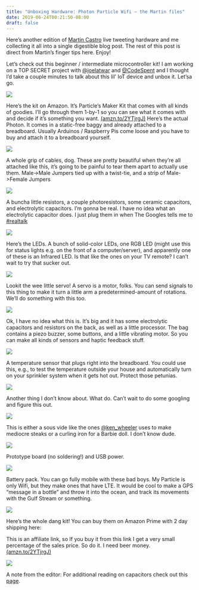 ```yaml
---
title: "Unboxing Hardware: Photon Particle Wifi — the Martin files"
date: 2019-06-24T00:21:50-08:00
draft: false
---
```



Here’s another edition of [Martin Castro](https://twitter.com/AMartinCastro) live tweeting hardware and me collecting it all into a single digestible blog post. The rest of this post is direct from Martin’s finger tips here. Enjoy!

Let’s check out this beginner / intermediate microcontroller kit! I am working on a TOP SECRET project with [@joelatwar](https://twitter.com/joelatwar) and [@CodeSpent](https://twitter.com/CodeSpent) and I thought I’d take a couple minutes to talk about this lil’ IoT device and unbox it. Let’sa go.

![](https://cdn-images-1.medium.com/max/2400/0*3PVwBdiVaP6Itc4W.jpg)

Here’s the kit on Amazon. It’s Particle’s Maker Kit that comes with all kinds of goodies. I’ll go through them 1-by-1 so you can see what it comes with and decide if it’s something you want. [(amzn.to/2YTjrgJ)](https://amzn.to/2YTjrgJ) Here’s the actual Photon. It comes in a static-free baggy and already attached to a breadboard. Usually Arduinos / Raspberry Pis come loose and you have to buy and attach it to a breadboard yourself.

![](https://cdn-images-1.medium.com/max/2000/1*tcwLWmK_Qt_tF_HWBVjvgg.png)

A whole grip of cables, dog. These are pretty beautiful when they’re all attached like this, it’s going to be painful to tear them apart to actually use them. Male->Male Jumpers tied up with a twist-tie, and a strip of Male->Female Jumpers

![](https://cdn-images-1.medium.com/max/2000/0*IQLOdsf99EgQ1rOq.png)

A buncha little resistors, a couple photoresistors, some ceramic capacitors, and electrolytic capacitors. I’m gonna be real. I have no idea what an electrolytic capacitor does. I just plug them in when The Googles tells me to [#realtalk](https://twitter.com/hashtag/realtalk?src=hash)

![](https://cdn-images-1.medium.com/max/2000/1*W2QpHPoP-PwUgFl0QJhyUQ.png)

Here’s the LEDs. A bunch of solid-color LEDs, one RGB LED (might use this for status lights e.g. on the front of a computer/server), and apparently one of these is an Infrared LED. Is that like the ones on your TV remote? I can’t wait to try that sucker out.

![](https://cdn-images-1.medium.com/max/2000/0*GSRC4jtyoygfNZ2m.png)

Lookit the wee little servo! A servo is a motor, folks. You can send signals to this thing to make it turn a little arm a predetermined-amount of rotations. We’ll do something with this too.

![](https://cdn-images-1.medium.com/max/2000/0*qHoSy2xaUrErTmpj.png)

Ok, I have no idea what this is. It’s big and it has some electrolytic capacitors and resistors on the back, as well as a little processor. The bag contains a piezo buzzer, some buttons, and a little vibrating motor. So you can make all kinds of sensors and haptic feedback stuff.

![](https://cdn-images-1.medium.com/max/2000/0*oNJNzRVJcdyq5s3x.png)

A temperature sensor that plugs right into the breadboard. You could use this, e.g., to test the temperature outside your house and automatically turn on your sprinkler system when it gets hot out. Protect those petunias.

![](https://cdn-images-1.medium.com/max/2000/0*Tu3aAYBfp_NYJmB5.png)

Another thing I don’t know about. What do. Can’t wait to do some googling and figure this out.

![](https://cdn-images-1.medium.com/max/2000/0*8810rTRZPXXk7Ifc.png)

This is either a sous vide like the ones [@ken_wheeler](https://twitter.com/ken_wheeler) uses to make mediocre steaks or a curling iron for a Barbie doll. I don’t know dude.

![](https://cdn-images-1.medium.com/max/2312/0*C4urwvq3Eyt9NGKn.jpg)

Prototype board (no soldering!) and USB power.

![](https://cdn-images-1.medium.com/max/2312/0*3esybl7DugVx_nZX.jpg)

Battery pack. You can go fully mobile with these bad boys. My Particle is only Wifi, but they make ones that have LTE. It would be cool to make a GPS “message in a bottle” and throw it into the ocean, and track its movements with the Gulf Stream or something.

![](https://cdn-images-1.medium.com/max/2312/0*W9-g7AWyrxQnVk3W.jpg)

Here’s the whole dang kit! You can buy them on Amazon Prime with 2 day shipping here:

This is an affiliate link, so If you buy it from this link I get a very small percentage of the sales price. So do it. I need beer money. [(amzn.to/2YTjrgJ)](http://amzn.to/2YTjrgJ)

![](https://cdn-images-1.medium.com/max/2312/0*dzIXkqwvVuOpRo-j.jpg)

A note from the editor: For additional reading on capacitors check out this [page](https://www.wisegeek.com/what-is-an-electrolytic-capacitor.htm).
